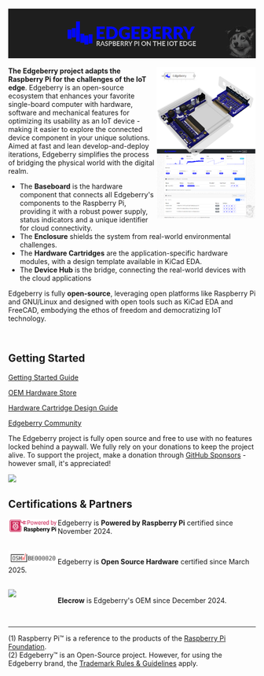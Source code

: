 ![Edgeberry Banner](https://github.com/Edgeberry/.github/blob/main/brand/Edgeberry_banner_main.png?raw=true)

<a href="https://www.elecrow.com/store/Edgeberry" target="_blank" >
<img src="https://github.com/Edgeberry/.github/blob/main/images/Edgeberry_ecosystem.png?raw=true" align="right" width="40%"/>
</a>

**The Edgeberry project adapts the Raspberry Pi for the challenges of the IoT edge**. 
Edgeberry is an open-source ecosystem that enhances your favorite single-board computer with hardware, software and mechanical 
features for optimizing its usability as an IoT device - making it easier to explore the connected device component in your 
unique solutions. Aimed at fast and lean develop-and-deploy iterations, Edgeberry simplifies the process of bridging the 
physical world with the digital realm.

- The **Baseboard** is the hardware component that connects all Edgeberry's components to the Raspberry Pi, providing it with a robust power supply, status indicators and a unique identifier for cloud connectivity.
- The **Enclosure** shields the system from real-world environmental challenges.
- The **Hardware Cartridges** are the application-specific hardware modules, with a design template available in KiCad EDA.
- The **Device Hub** is the bridge, connecting the real-world devices with the cloud applications

Edgeberry is fully **open-source**, leveraging open platforms like Raspberry Pi and GNU/Linux and designed with open tools such as KiCad EDA and FreeCAD, embodying the ethos of freedom and democratizing IoT technology.

<br clear="right"/>
<h2>Getting Started</h2>
<p>
    <a href="https://github.com/Edgeberry/.github/blob/main/documentation/GettingStarted.md">Getting Started Guide</a>
</p>
<p>
    <a href="https://www.elecrow.com/catalogsearch/result/?q=edgeberry">OEM Hardware Store</a>
</p>
<p>
    <a href="https://github.com/Edgeberry/.github/blob/main/documentation/Hardware_Cartridge_Design_Guide.pdf">Hardware Cartridge Design Guide</a>
</p>
<p>
    <a href="https://reddit.com/r/Edgeberry">Edgeberry Community</a>
</p>

The Edgeberry project is fully open source and free to use with no features locked behind a paywall. We fully rely on your donations to keep the project alive. To support the project, make a donation through [GitHub Sponsors](https://github.com/sponsors/Edgeberry) - however small, it's appreciated!

[![](https://img.shields.io/static/v1?label=Sponsor&message=%E2%9D%A4&logo=GitHub&color=%23fe8e86)](https://github.com/sponsors/Edgeberry)


<h2>Certifications & Partners</h2>
<a href="https://www.raspberrypi.com/for-industry/powered-by/product-catalogue/?category=SBCs" target="_blank" >
    <img src="https://github.com/Edgeberry/.github/blob/main/brand/poweredbypi.png?raw=true" align="left" width="20%"/>
</a>
<p>
    Edgeberry is <b>Powered by Raspberry Pi</b> certified since November 2024.
</p>
<br clear="left"/>
<a href="https://certification.oshwa.org/be000020.html" target="_blank" >
    <img src="https://github.com/Edgeberry/.github/blob/main/brand/oshw-certification-mark.png?raw=true" align="left" width="20%"/>
</a>
<p>
    Edgeberry is <b>Open Source Hardware</b> certified since March 2025.
</p>
<br clear="left"/>
<a href="https://www.elecrow.com/catalogsearch/result/?q=edgeberry" target="_blank" >
    <img src="https://www.elecrow.com/media/logo/stores/1/ELECROW_LOGO.png" align="left" width="20%"/>
</a>
<p>
    <b>Elecrow</b> is Edgeberry's OEM since December 2024.
</p>
<br clear="left"/>
<hr/>

(1) Raspberry Pi™ is a reference to the products of the [Raspberry Pi Foundation](https://www.raspberrypi.org/).<br/>
(2) Edgeberry™ is an Open-Source project. However, for using the Edgeberry brand, the [Trademark Rules & Guidelines](https://github.com/Edgeberry/.github/blob/main/brand/Edgeberry_Trademark_Rules_and_Guidelines.md) apply.